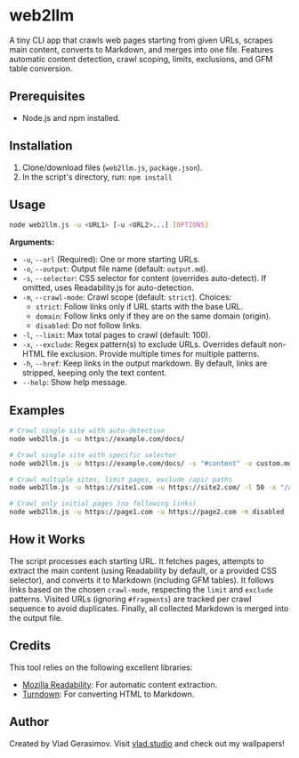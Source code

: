 # web2llm

A tiny CLI app that crawls web pages starting from given URLs, scrapes main content, converts to Markdown, and merges into one file. Features automatic content detection, crawl scoping, limits, exclusions, and GFM table conversion.

## Prerequisites

- Node.js and npm installed.

## Installation

1.  Clone/download files (`web2llm.js`, `package.json`).
2.  In the script's directory, run: `npm install`

## Usage

```bash
node web2llm.js -u <URL1> [-u <URL2>...] [OPTIONS]
```

**Arguments:**

- `-u`, `--url` (Required): One or more starting URLs.
- `-o`, `--output`: Output file name (default: `output.md`).
- `-s`, `--selector`: CSS selector for content (overrides auto-detect). If omitted, uses Readability.js for auto-detection.
- `-m`, `--crawl-mode`: Crawl scope (default: `strict`). Choices:
  - `strict`: Follow links only if URL starts with the base URL.
  - `domain`: Follow links only if they are on the same domain (origin).
  - `disabled`: Do not follow links.
- `-l`, `--limit`: Max total pages to crawl (default: 100).
- `-x`, `--exclude`: Regex pattern(s) to exclude URLs. Overrides default non-HTML file exclusion. Provide multiple times for multiple patterns.
- `-h`, `--href`: Keep links in the output markdown. By default, links are stripped, keeping only the text content.
- `--help`: Show help message.

## Examples

```bash
# Crawl single site with auto-detection
node web2llm.js -u https://example.com/docs/

# Crawl single site with specific selector
node web2llm.js -u https://example.com/docs/ -s "#content" -o custom.md

# Crawl multiple sites, limit pages, exclude /api/ paths
node web2llm.js -u https://site1.com -u https://site2.com/ -l 50 -x "/api/" -o combined.md

# Crawl only initial pages (no following links)
node web2llm.js -u https://page1.com -u https://page2.com -m disabled
```

## How it Works

The script processes each starting URL. It fetches pages, attempts to extract the main content (using Readability by default, or a provided CSS selector), and converts it to Markdown (including GFM tables). It follows links based on the chosen `crawl-mode`, respecting the `limit` and `exclude` patterns. Visited URLs (ignoring `#fragments`) are tracked per crawl sequence to avoid duplicates. Finally, all collected Markdown is merged into the output file.

## Credits

This tool relies on the following excellent libraries:

- [Mozilla Readability](https://github.com/mozilla/readability): For automatic content extraction.
- [Turndown](https://github.com/mixmark-io/turndown): For converting HTML to Markdown.

## Author

Created by Vlad Gerasimov. Visit [vlad.studio](https://vlad.studio/) and check out my wallpapers!
